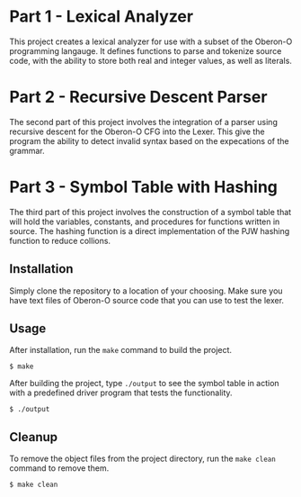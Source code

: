 # Part 1 - Lexical Analyzer

This project creates a lexical analyzer for use with a subset of the Oberon-O programming langauge.
It defines functions to parse and tokenize source code, with the ability to store both real and integer values,
as well as literals.

# Part 2 - Recursive Descent Parser
The second part of this project involves the integration of a parser using recursive descent for the Oberon-O CFG into the Lexer. This give the program the ability to detect invalid syntax based on the expecations of the grammar.

# Part 3 - Symbol Table with Hashing
The third part of this project involves the construction of a symbol table that will hold the variables, constants, and procedures
for functions written in source. The hashing function is a direct implementation of the PJW hashing function to reduce collions.

## Installation

Simply clone the repository to a location of your choosing.
Make sure you have text files of Oberon-O source code that you can use to test the lexer.

## Usage

After installation, run the `make` command to build the project.

```
$ make
```

After building the project, type `./output` to see the symbol table in action with a predefined driver program that tests the functionality.
```
$ ./output
```

## Cleanup

To remove the object files from the project directory, run the `make clean` command to remove them.

```
$ make clean
```
